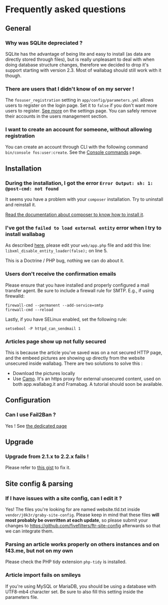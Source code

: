 # Frequently asked questions

## General
### Why was SQLite depreciated ?

SQLite has the advantage of being lite and easy to install (as data are directly stored through files), but is really unpleasant to deal with when doing database structure changes, therefore we decided to drop it's support starting with version 2.3. Most of wallabag should still work with it though.

### There are users that I didn't know of on my server !

The `fosuser_registration` setting in `app/config/parameters.yml` allows users to register on the login page. Set it to `false` if you don't want more users to register. [See more](confirmation/readme.md) on the settings page. You can safely remove their accounts in the users management section.

### I want to create an account for someone, without allowing registration

You can create an account through CLI with the following command `bin/console fos:user:create`. See the [Console commands](console_commands.md) page.

## Installation
### During the installation, I got the error `Error Output: sh: 1: @post-cmd: not found`

It seems you have a problem with your `composer` installation. Try to uninstall and reinstall it.

[Read the documentation about composer to know how to install it](https://getcomposer.org/doc/00-intro.md).

### I've got the `failed to load external entity` error when I try to install wallabag

As described [here](https://github.com/wallabag/wallabag/issues/2529), please edit your `web/app.php` file and add this line: `libxml_disable_entity_loader(false);` on line 5.

This is a Doctrine / PHP bug, nothing we can do about it.

### Users don't receive the confirmation emails

Please ensure that you have installed and properly configured a mail transfer agent. Be sure to include a firewall rule for SMTP. E.g., if using firewalld:

    firewall-cmd --permanent --add-service=smtp
    firewall-cmd --reload

Lastly, if you have SELinux enabled, set the following rule:

`setsebool -P httpd_can_sendmail 1`

### Articles page show up not fully secured
This is because the article you've saved was on a not secured HTTP page, and the embeed pictures are showing up directly from the website unsecured inside wallabag.
There are two solutions to solve this :

* Download the pictures locally
* Use [Camo](https://github.com/atmos/camo). It's an https proxy for external unsecured content, used on both app.wallabag.it and Framabag. A tutorial should soon be available.

## Configuration

### Can I use Fail2Ban ?

Yes ! See [the dedicated page](configuration/fail2ban.md)

## Upgrade

### Upgrade from 2.1.x to 2.2.x fails !

Please refer to [this gist](https://gist.github.com/nicosomb/7c537995f2b845a30b4d6cdf23c1e22c) to fix it.

## Site config & parsing

### If I have issues with a site config, can I edit it ?

Yes! The files you're looking for are named website.tld.txt inside `vendor/j0k3r/graby-site-config`. Please keep in mind that these files **will most probably be overritten at each update**, so please submit your changes to https://github.com/fivefilters/ftr-site-config afterwards so that we can integrate them.

### Parsing an article works properly on others instances and on f43.me, but not on my own

Please check the PHP tidy extension `php-tidy` is installed.

### Article import fails on smileys

If you're using MySQL or MariaDB, you should be using a database with UTF8-mb4 character set. Be sure to also fill this setting inside the parameters file.
